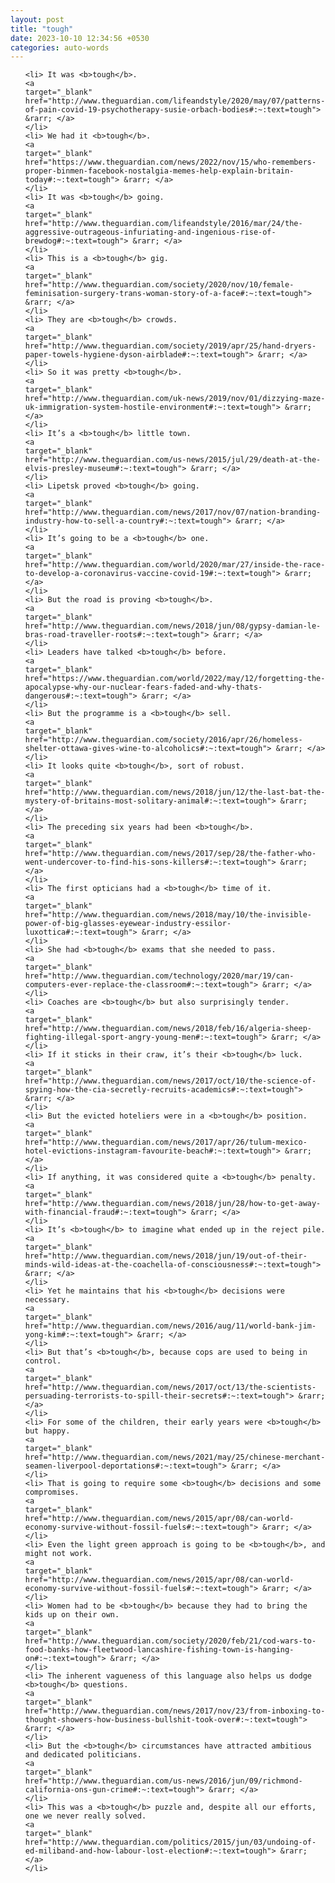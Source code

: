```yaml
---
layout: post
title: "tough"
date: 2023-10-10 12:34:56 +0530
categories: auto-words
---
```

<ol>

    <li> It was <b>tough</b>.
    <a 
    target="_blank" 
    href="http://www.theguardian.com/lifeandstyle/2020/may/07/patterns-of-pain-covid-19-psychotherapy-susie-orbach-bodies#:~:text=tough"> &rarr; </a>
    </li>
    <li> We had it <b>tough</b>.
    <a 
    target="_blank" 
    href="https://www.theguardian.com/news/2022/nov/15/who-remembers-proper-binmen-facebook-nostalgia-memes-help-explain-britain-today#:~:text=tough"> &rarr; </a>
    </li>
    <li> It was <b>tough</b> going.
    <a 
    target="_blank" 
    href="http://www.theguardian.com/lifeandstyle/2016/mar/24/the-aggressive-outrageous-infuriating-and-ingenious-rise-of-brewdog#:~:text=tough"> &rarr; </a>
    </li>
    <li> This is a <b>tough</b> gig.
    <a 
    target="_blank" 
    href="http://www.theguardian.com/society/2020/nov/10/female-feminisation-surgery-trans-woman-story-of-a-face#:~:text=tough"> &rarr; </a>
    </li>
    <li> They are <b>tough</b> crowds.
    <a 
    target="_blank" 
    href="http://www.theguardian.com/society/2019/apr/25/hand-dryers-paper-towels-hygiene-dyson-airblade#:~:text=tough"> &rarr; </a>
    </li>
    <li> So it was pretty <b>tough</b>.
    <a 
    target="_blank" 
    href="http://www.theguardian.com/uk-news/2019/nov/01/dizzying-maze-uk-immigration-system-hostile-environment#:~:text=tough"> &rarr; </a>
    </li>
    <li> It’s a <b>tough</b> little town.
    <a 
    target="_blank" 
    href="http://www.theguardian.com/us-news/2015/jul/29/death-at-the-elvis-presley-museum#:~:text=tough"> &rarr; </a>
    </li>
    <li> Lipetsk proved <b>tough</b> going.
    <a 
    target="_blank" 
    href="http://www.theguardian.com/news/2017/nov/07/nation-branding-industry-how-to-sell-a-country#:~:text=tough"> &rarr; </a>
    </li>
    <li> It’s going to be a <b>tough</b> one.
    <a 
    target="_blank" 
    href="http://www.theguardian.com/world/2020/mar/27/inside-the-race-to-develop-a-coronavirus-vaccine-covid-19#:~:text=tough"> &rarr; </a>
    </li>
    <li> But the road is proving <b>tough</b>.
    <a 
    target="_blank" 
    href="http://www.theguardian.com/news/2018/jun/08/gypsy-damian-le-bras-road-traveller-roots#:~:text=tough"> &rarr; </a>
    </li>
    <li> Leaders have talked <b>tough</b> before.
    <a 
    target="_blank" 
    href="https://www.theguardian.com/world/2022/may/12/forgetting-the-apocalypse-why-our-nuclear-fears-faded-and-why-thats-dangerous#:~:text=tough"> &rarr; </a>
    </li>
    <li> But the programme is a <b>tough</b> sell.
    <a 
    target="_blank" 
    href="http://www.theguardian.com/society/2016/apr/26/homeless-shelter-ottawa-gives-wine-to-alcoholics#:~:text=tough"> &rarr; </a>
    </li>
    <li> It looks quite <b>tough</b>, sort of robust.
    <a 
    target="_blank" 
    href="http://www.theguardian.com/news/2018/jun/12/the-last-bat-the-mystery-of-britains-most-solitary-animal#:~:text=tough"> &rarr; </a>
    </li>
    <li> The preceding six years had been <b>tough</b>.
    <a 
    target="_blank" 
    href="http://www.theguardian.com/news/2017/sep/28/the-father-who-went-undercover-to-find-his-sons-killers#:~:text=tough"> &rarr; </a>
    </li>
    <li> The first opticians had a <b>tough</b> time of it.
    <a 
    target="_blank" 
    href="http://www.theguardian.com/news/2018/may/10/the-invisible-power-of-big-glasses-eyewear-industry-essilor-luxottica#:~:text=tough"> &rarr; </a>
    </li>
    <li> She had <b>tough</b> exams that she needed to pass.
    <a 
    target="_blank" 
    href="http://www.theguardian.com/technology/2020/mar/19/can-computers-ever-replace-the-classroom#:~:text=tough"> &rarr; </a>
    </li>
    <li> Coaches are <b>tough</b> but also surprisingly tender.
    <a 
    target="_blank" 
    href="http://www.theguardian.com/news/2018/feb/16/algeria-sheep-fighting-illegal-sport-angry-young-men#:~:text=tough"> &rarr; </a>
    </li>
    <li> If it sticks in their craw, it’s their <b>tough</b> luck.
    <a 
    target="_blank" 
    href="http://www.theguardian.com/news/2017/oct/10/the-science-of-spying-how-the-cia-secretly-recruits-academics#:~:text=tough"> &rarr; </a>
    </li>
    <li> But the evicted hoteliers were in a <b>tough</b> position.
    <a 
    target="_blank" 
    href="http://www.theguardian.com/news/2017/apr/26/tulum-mexico-hotel-evictions-instagram-favourite-beach#:~:text=tough"> &rarr; </a>
    </li>
    <li> If anything, it was considered quite a <b>tough</b> penalty.
    <a 
    target="_blank" 
    href="http://www.theguardian.com/news/2018/jun/28/how-to-get-away-with-financial-fraud#:~:text=tough"> &rarr; </a>
    </li>
    <li> It’s <b>tough</b> to imagine what ended up in the reject pile.
    <a 
    target="_blank" 
    href="http://www.theguardian.com/news/2018/jun/19/out-of-their-minds-wild-ideas-at-the-coachella-of-consciousness#:~:text=tough"> &rarr; </a>
    </li>
    <li> Yet he maintains that his <b>tough</b> decisions were necessary.
    <a 
    target="_blank" 
    href="http://www.theguardian.com/news/2016/aug/11/world-bank-jim-yong-kim#:~:text=tough"> &rarr; </a>
    </li>
    <li> But that’s <b>tough</b>, because cops are used to being in control.
    <a 
    target="_blank" 
    href="http://www.theguardian.com/news/2017/oct/13/the-scientists-persuading-terrorists-to-spill-their-secrets#:~:text=tough"> &rarr; </a>
    </li>
    <li> For some of the children, their early years were <b>tough</b> but happy.
    <a 
    target="_blank" 
    href="http://www.theguardian.com/news/2021/may/25/chinese-merchant-seamen-liverpool-deportations#:~:text=tough"> &rarr; </a>
    </li>
    <li> That is going to require some <b>tough</b> decisions and some compromises.
    <a 
    target="_blank" 
    href="http://www.theguardian.com/news/2015/apr/08/can-world-economy-survive-without-fossil-fuels#:~:text=tough"> &rarr; </a>
    </li>
    <li> Even the light green approach is going to be <b>tough</b>, and might not work.
    <a 
    target="_blank" 
    href="http://www.theguardian.com/news/2015/apr/08/can-world-economy-survive-without-fossil-fuels#:~:text=tough"> &rarr; </a>
    </li>
    <li> Women had to be <b>tough</b> because they had to bring the kids up on their own.
    <a 
    target="_blank" 
    href="http://www.theguardian.com/society/2020/feb/21/cod-wars-to-food-banks-how-fleetwood-lancashire-fishing-town-is-hanging-on#:~:text=tough"> &rarr; </a>
    </li>
    <li> The inherent vagueness of this language also helps us dodge <b>tough</b> questions.
    <a 
    target="_blank" 
    href="http://www.theguardian.com/news/2017/nov/23/from-inboxing-to-thought-showers-how-business-bullshit-took-over#:~:text=tough"> &rarr; </a>
    </li>
    <li> But the <b>tough</b> circumstances have attracted ambitious and dedicated politicians.
    <a 
    target="_blank" 
    href="http://www.theguardian.com/us-news/2016/jun/09/richmond-california-ons-gun-crime#:~:text=tough"> &rarr; </a>
    </li>
    <li> This was a <b>tough</b> puzzle and, despite all our efforts, one we never really solved.
    <a 
    target="_blank" 
    href="http://www.theguardian.com/politics/2015/jun/03/undoing-of-ed-miliband-and-how-labour-lost-election#:~:text=tough"> &rarr; </a>
    </li>